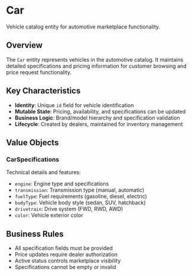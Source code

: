 # Car

Vehicle catalog entity for automotive marketplace functionality.

## Overview

The `Car` entity represents vehicles in the automotive catalog. It maintains detailed specifications and pricing information for customer browsing and price request functionality.

## Key Characteristics

- **Identity**: Unique `id` field for vehicle identification
- **Mutable State**: Pricing, availability, and specifications can be updated
- **Business Logic**: Brand/model hierarchy and specification validation
- **Lifecycle**: Created by dealers, maintained for inventory management

## Value Objects

### CarSpecifications
Technical details and features:
- `engine`: Engine type and specifications
- `transmission`: Transmission type (manual, automatic)
- `fuelType`: Fuel requirements (gasoline, diesel, electric)
- `bodyType`: Vehicle body style (sedan, SUV, hatchback)
- `drivetrain`: Drive system (FWD, RWD, AWD)
- `color`: Vehicle exterior color

## Business Rules

- All specification fields must be provided
- Price updates require dealer authorization
- Active status controls marketplace visibility
- Specifications cannot be empty or invalid